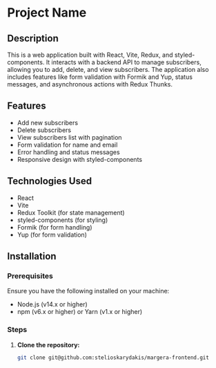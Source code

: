 # Project Name

## Description

This is a web application built with React, Vite, Redux, and styled-components. It interacts with a backend API to manage subscribers, allowing you to add, delete, and view subscribers. The application also includes features like form validation with Formik and Yup, status messages, and asynchronous actions with Redux Thunks.

## Features

- Add new subscribers
- Delete subscribers
- View subscribers list with pagination
- Form validation for name and email
- Error handling and status messages
- Responsive design with styled-components

## Technologies Used

- React
- Vite
- Redux Toolkit (for state management)
- styled-components (for styling)
- Formik (for form handling)
- Yup (for form validation)

## Installation

### Prerequisites

Ensure you have the following installed on your machine:

- Node.js (v14.x or higher)
- npm (v6.x or higher) or Yarn (v1.x or higher)

### Steps

1. **Clone the repository:**

   ```bash
   git clone git@github.com:stelioskarydakis/margera-frontend.git
   ```
